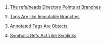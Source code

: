 1. [The refs/heads Directory Points at Branches](heads.md)

2. [Tags Are like Immutable Branches](/tags.md/)

3. [Annotated Tags Are Objects](file:///home/jhaemer/Desktop/git-class/Answers/refs/annotated-tags.md)

4. [Symbolic Refs Act Like Symlinks](http://github.com/jsh/git-class/blob/feature/refs/Answers/refs/symrefs.md)
